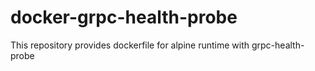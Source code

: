 # docker-grpc-health-probe
This repository provides dockerfile for alpine runtime with grpc-health-probe
